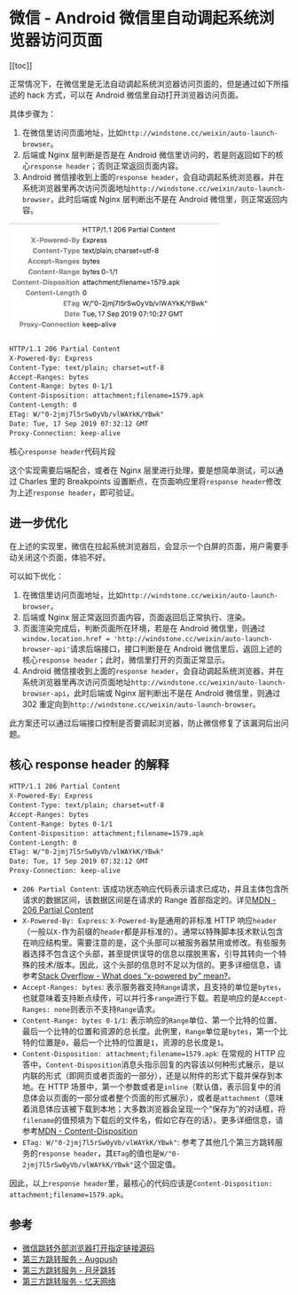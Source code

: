 # 微信 - Android 微信里自动调起系统浏览器访问页面

[[toc]]

正常情况下，在微信里是无法自动调起系统浏览器访问页面的，但是通过如下所描述的 hack 方式，可以在 Android 微信里自动打开浏览器访问页面。

具体步骤为：

1. 在微信里访问页面地址，比如`http://windstone.cc/weixin/auto-launch-browser`。
2. 后端或 Nginx 层判断是否是在 Android 微信里访问的，若是则返回如下的核心`response header`；否则正常返回页面内容。
3. Android 微信接收到上面的`response header`，会自动调起系统浏览器，并在系统浏览器里再次访问页面地址`http://windstone.cc/weixin/auto-launch-browser`，此时后端或 Nginx 层判断出不是在 Android 微信里，则正常返回内容。

![response header](./images/response-header.png)

```txt
HTTP/1.1 206 Partial Content
X-Powered-By: Express
Content-Type: text/plain; charset=utf-8
Accept-Ranges: bytes
Content-Range: bytes 0-1/1
Content-Disposition: attachment;filename=1579.apk
Content-Length: 0
ETag: W/"0-2jmj7l5rSw0yVb/vlWAYkK/YBwk"
Date: Tue, 17 Sep 2019 07:32:12 GMT
Proxy-Connection: keep-alive
```

核心`response header`代码片段

这个实现需要后端配合，或者在 Nginx 层里进行处理，要是想简单测试，可以通过 Charles 里的 Breakpoints 设置断点，在页面响应里将`response header`修改为上述`response header`，即可验证。

## 进一步优化

在上述的实现里，微信在拉起系统浏览器后，会显示一个白屏的页面，用户需要手动关闭这个页面，体验不好。

可以如下优化：

1. 在微信里访问页面地址，比如`http://windstone.cc/weixin/auto-launch-browser`。
2. 后端或 Nginx 层正常返回页面内容，页面返回后正常执行、渲染。
3. 页面渲染完成后，判断页面所在环境，若是在 Android 微信里，则通过`window.location.href = 'http://windstone.cc/weixin/auto-launch-browser-api'`请求后端接口，接口判断是在 Android 微信里后，返回上述的核心`response header`；此时，微信里打开的页面正常显示。
4. Android 微信接收到上面的`response header`，会自动调起系统浏览器，并在系统浏览器里再次访问页面地址`http://windstone.cc/weixin/auto-launch-browser-api`，此时后端或 Nginx 层判断出不是在 Android 微信里，则通过 302 重定向到`http://windstone.cc/weixin/auto-launch-browser`。

此方案还可以通过后端接口控制是否要调起浏览器，防止微信修复了该漏洞后出问题。

## 核心 response header 的解释

```txt
HTTP/1.1 206 Partial Content
X-Powered-By: Express
Content-Type: text/plain; charset=utf-8
Accept-Ranges: bytes
Content-Range: bytes 0-1/1
Content-Disposition: attachment;filename=1579.apk
Content-Length: 0
ETag: W/"0-2jmj7l5rSw0yVb/vlWAYkK/YBwk"
Date: Tue, 17 Sep 2019 07:32:12 GMT
Proxy-Connection: keep-alive
```

- `206 Partial Content`: 该成功状态响应代码表示请求已成功，并且主体包含所请求的数据区间，该数据区间是在请求的 Range 首部指定的。详见[MDN - 206 Partial Content](https://developer.mozilla.org/zh-CN/docs/Web/HTTP/Status/206)
- `X-Powered-By: Express`: `X-Powered-By`是通用的非标准 HTTP 响应`header`（一般以`X-`作为前缀的`header`都是非标准的）。通常以特殊脚本技术默认包含在响应结构里。需要注意的是，这个头部可以被服务器禁用或修改。有些服务器选择不包含这个头部，甚至提供误导的信息以摆脱黑客，引导其转向一个特殊的技术/版本。因此，这个头部的信息时不足以为信的。更多详细信息，请参考[Stack Overflow - What does “x-powered by” mean?](https://stackoverflow.com/questions/33580671/what-does-x-powered-by-mean)。
- `Accept-Ranges: bytes`: 表示服务器支持`Range`请求，且支持的单位是`bytes`，也就意味着支持断点续传，可以并行多`range`进行下载。若是响应的是`Accept-Ranges: none`则表示不支持`Range`请求。
- `Content-Range: bytes 0-1/1`: 表示响应的`Range`单位、第一个比特的位置、最后一个比特的位置和资源的总长度。此例里，`Range`单位是`bytes`，第一个比特的位置是`0`，最后一个比特的位置是`1`，资源的总长度是`1`。
- `Content-Disposition: attachment;filename=1579.apk`: 在常规的 HTTP 应答中，`Content-Disposition`消息头指示回复的内容该以何种形式展示，是以内联的形式（即网页或者页面的一部分），还是以附件的形式下载并保存到本地。在 HTTP 场景中，第一个参数或者是`inline`（默认值，表示回复中的消息体会以页面的一部分或者整个页面的形式展示），或者是`attachment`（意味着消息体应该被下载到本地；大多数浏览器会呈现一个“保存为”的对话框，将`filename`的值预填为下载后的文件名，假如它存在的话）。更多详细信息，请参考[MDN - Content-Disposition](https://developer.mozilla.org/zh-CN/docs/Web/HTTP/Headers/Content-Disposition)
- `ETag: W/"0-2jmj7l5rSw0yVb/vlWAYkK/YBwk"`: 参考了其他几个第三方跳转服务的`response header`，其`ETag`的值也是`W/"0-2jmj7l5rSw0yVb/vlWAYkK/YBwk"`这个固定值。

因此，以上`response header`里，最核心的代码应该是`Content-Disposition: attachment;filename=1579.apk`。

## 参考

- [微信跳转外部浏览器打开指定链接源码](https://blog.csdn.net/qq_35445306/article/details/92461209)
- [第三方跳转服务 - Augpush](http://www.augpush.cn/)
- [第三方跳转服务 - 月牙跳转](http://www.aizhuanlove.cn/)
- [第三方跳转服务 - 忆天网络](http://www.aerae.cn/)
